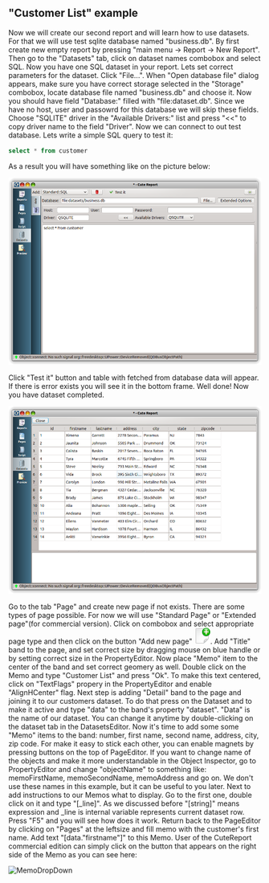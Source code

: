 "Customer List" example
-----------
Now we will create our second report and will learn how to use datasets. For that we will use test sqlite database named "business.db".
By first create new empty report by pressing "main menu -> Report -> New Report". Then go to the "Datasets" tab, click on dataset names combobox and select SQL. Now you have one SQL dataset in your report. Lets set correct parameters for the dataset. Click "File...". When "Open database file" dialog appears, make sure you have correct storage selected in the "Storage" combobox, locate database file named "business.db" and choose it. Now you should have field "Database:" filled with "file:dataset.db". Since we have no host, user and passowrd for this database we will skip these fields. Choose "SQLITE" driver in the "Available Drivers:" list and press "<<" to copy driver name to the field "Driver". Now we can connect to out test database. Lets write a simple SQL query to test it:

```sql
select * from customer
```

As a result you will have something like on the picture below:

![sqldataset_helper]

Click "Test it" button and table with fetched from database data will appear. If there is error exists you will see it in the bottom frame. Well done! Now you have dataset completed.

![sqldataset_data]


Go to the tab "Page" and create new page if not exists. There are some types of page possible. For now we will use "Standard Page" or "Extended page"(for commercial version). Click on combobox and select appropriate page type and then click on the button "Add new page" ![AddNewPageButton]. Add "Title" band to the page, and set correct size by dragging mouse on blue handle or by setting correct size in the PropertyEditor. Now place "Memo" item to the center of the band and set correct geomery as well. Double click on the Memo and type "Customer List" and press "Ok". To make this text centered, click on "TextFlags" propery in the PropertyEditor and enable "AlignHCenter" flag. Next step is adding "Detail" band to the page and joining it to our customers dataset. To do that press on the Dataset and to make it active and type "data" to the band's property "dataset". "Data" is the name of our dataset. You can change it anytime by double-clicking on the dataset tab in the DatasetsEditor. Now it's time to add some some "Memo" items to the band: number, first name, second name, address, city, zip code. For make it easy to stick each other, you can enable magnets by pressing buttons on the top of PageEditor. If you want to change name of the objects and make it more understandable in the Object Inspector, go to PropertyEditor and change "objectName" to something like: memoFirstName, memoSecondName, memoAddress and go on. We don't use these names in this example, but it can be useful to you later. Next to add instructions to our Memos what to display. Go to the first one, double click on it and type "[_line]". As we discussed before "[string]" means expression and _line is internal variable represents current dataset row. Press "F5" and you will see how does it work. Return back to the PageEditor by clicking on "Pages" at the leftsize and fill memo with the customer's first name. Add text "[data."firstname"]" to this Memo. User of the CuteReport commercial edition can simply click on the button that appears on the right side of the Memo as you can see here: 

![MemoDropDown]





[AddNewPageButton]:../images/add_new_page_button.png
[sqldataset_helper]:../images/sqldataset_helper.png
[sqldataset_data]:../images/sqldataset_data.png
[MemoDropDown]:../imaages/memo_dropdown.png


